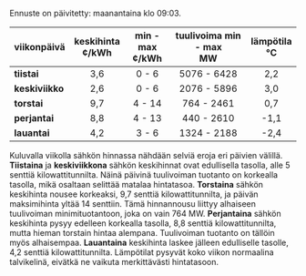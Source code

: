 Ennuste on päivitetty: maanantaina klo 09:03.

| viikonpäivä  | keskihinta<br>¢/kWh | min - max<br>¢/kWh | tuulivoima min - max<br>MW | lämpötila<br>°C |
|:-------------|:----------------:|:----------------:|:-------------:|:-------------:|
| **tiistai**  |       3,6       |       0 - 6      |  5076 - 6428  |      2,2      |
| **keskiviikko** |       2,6       |       0 - 6      |  2076 - 5896  |      3,0      |
| **torstai**  |       9,7       |      4 - 14      |   764 - 2461  |      0,7      |
| **perjantai** |       8,8       |      4 - 13      |   440 - 2610  |     -1,1      |
| **lauantai** |       4,2       |       3 - 6      |  1324 - 2188  |     -2,4      |

Kuluvalla viikolla sähkön hinnassa nähdään selviä eroja eri päivien välillä. **Tiistaina** ja **keskiviikkona** sähkön keskihinnat ovat edullisella tasolla, alle 5 senttiä kilowattitunnilta. Näinä päivinä tuulivoiman tuotanto on korkealla tasolla, mikä osaltaan selittää matalaa hintatasoa. **Torstaina** sähkön keskihinta nousee korkeaksi, 9,7 senttiä kilowattitunnilta, ja päivän maksimihinta yltää 14 senttiin. Tämä hinnannousu liittyy alhaiseen tuulivoiman minimituotantoon, joka on vain 764 MW. **Perjantaina** sähkön keskihinta pysyy edelleen korkealla tasolla, 8,8 senttiä kilowattitunnilta, mutta hieman torstain hintaa alempana. Tuulivoiman tuotanto on tällöin myös alhaisempaa. **Lauantaina** keskihinta laskee jälleen edulliselle tasolle, 4,2 senttiä kilowattitunnilta. Lämpötilat pysyvät koko viikon normaalina talvikelinä, eivätkä ne vaikuta merkittävästi hintatasoon.